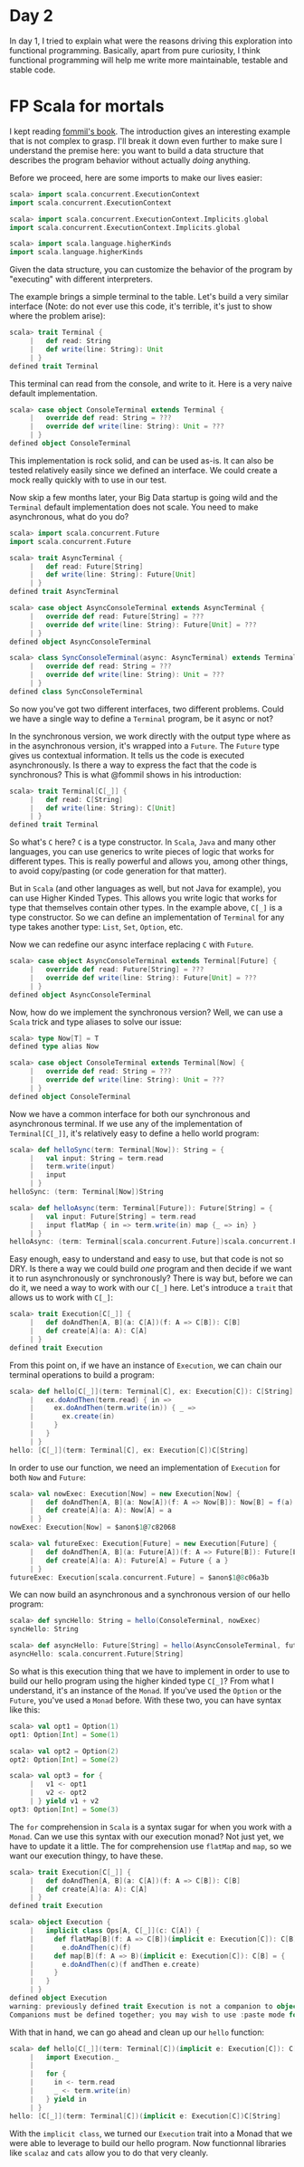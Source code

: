 Day 2
====
In day 1, I tried to explain what were the reasons driving this exploration into functional programming. Basically, apart from pure curiosity, I think functional programming will help me write more maintainable, testable and stable code.

# FP Scala for mortals

I kept reading [fommil's book](https://leanpub.com/fp-scala-mortals/). The introduction gives an interesting example that is not complex to grasp. I'll break it down even further to make sure I understand the premise here: you want to build a data structure that describes the program behavior without actually _doing_ anything.

Before we proceed, here are some imports to make our lives easier:

```scala
scala> import scala.concurrent.ExecutionContext
import scala.concurrent.ExecutionContext

scala> import scala.concurrent.ExecutionContext.Implicits.global
import scala.concurrent.ExecutionContext.Implicits.global

scala> import scala.language.higherKinds
import scala.language.higherKinds
```

Given the data structure, you can customize the behavior of the program by "executing" with different interpreters.

The example brings a simple terminal to the table. Let's build a very similar interface (Note: do not ever use this code, it's terrible, it's just to show where the problem arise):

```scala
scala> trait Terminal {
     |   def read: String
     |   def write(line: String): Unit
     | }
defined trait Terminal
```

This terminal can read from the console, and write to it. Here is a very naive default implementation.

```scala
scala> case object ConsoleTerminal extends Terminal {
     |   override def read: String = ???
     |   override def write(line: String): Unit = ???
     | }
defined object ConsoleTerminal
```

This implementation is rock solid, and can be used as-is. It can also be tested relatively easily since we defined an interface. We could create a mock really quickly with to use in our test.
 
Now skip a few months later, your Big Data startup is going wild and the `Terminal` default implementation does not scale. You need to make asynchronous, what do you do?

```scala
scala> import scala.concurrent.Future
import scala.concurrent.Future

scala> trait AsyncTerminal {
     |   def read: Future[String]
     |   def write(line: String): Future[Unit]
     | }
defined trait AsyncTerminal

scala> case object AsyncConsoleTerminal extends AsyncTerminal {
     |   override def read: Future[String] = ???
     |   override def write(line: String): Future[Unit] = ???
     | }
defined object AsyncConsoleTerminal

scala> class SyncConsoleTerminal(async: AsyncTerminal) extends Terminal {
     |   override def read: String = ???
     |   override def write(line: String): Unit = ???
     | }
defined class SyncConsoleTerminal
```

So now you've got two different interfaces, two different problems. Could we have a single way to define a `Terminal` program, be it async or not?

In the synchronous version, we work directly with the output type where as in the asynchronous version, it's wrapped into a `Future`. The `Future` type gives us contextual information. It tells us the code is executed asynchronously. Is there a way to express the fact that the code is synchronous? This is what @fommil shows in his introduction:

```scala
scala> trait Terminal[C[_]] {
     |   def read: C[String]
     |   def write(line: String): C[Unit]
     | }
defined trait Terminal
```

So what's `C` here? `C` is a type constructor. In `Scala`, `Java` and many other languages, you can use generics to write pieces of logic that works for different types. This is really powerful and allows you, among other things, to avoid copy/pasting (or code generation for that matter).

But in `Scala` (and other languages as well, but not Java for example), you can use Higher Kinded Types. This allows you write logic that works for type that themselves contain other types. In the example above, `C[_]` is a type constructor. So we can define an implementation of `Terminal` for any type takes another type: `List`, `Set`, `Option`, etc.

Now we can redefine our async interface replacing `C` with `Future`.

```scala
scala> case object AsyncConsoleTerminal extends Terminal[Future] {
     |   override def read: Future[String] = ???
     |   override def write(line: String): Future[Unit] = ???
     | }
defined object AsyncConsoleTerminal
```

Now, how do we implement the synchronous version? Well, we can use a `Scala` trick and type aliases to solve our issue:

```scala
scala> type Now[T] = T
defined type alias Now

scala> case object ConsoleTerminal extends Terminal[Now] {
     |   override def read: String = ???
     |   override def write(line: String): Unit = ???
     | }
defined object ConsoleTerminal
```

Now we have a common interface for both our synchronous and asynchronous terminal. If we use any of the implementation of `Terminal[C[_]]`, it's relatively easy to define a hello world program:

```scala
scala> def helloSync(term: Terminal[Now]): String = {
     |   val input: String = term.read
     |   term.write(input)
     |   input
     | }
helloSync: (term: Terminal[Now])String

scala> def helloAsync(term: Terminal[Future]): Future[String] = {
     |   val input: Future[String] = term.read
     |   input flatMap { in => term.write(in) map {_ => in} }
     | }
helloAsync: (term: Terminal[scala.concurrent.Future])scala.concurrent.Future[String]
```

Easy enough, easy to understand and easy to use, but that code is not so DRY. Is there a way we could build _one_ program and then decide if we want it to run asynchronously or synchronously? There is way but, before we can do it, we need a way to work with our `C[_]` here. Let's introduce a `trait` that allows us to work with `C[_]`:

```scala
scala> trait Execution[C[_]] {
     |   def doAndThen[A, B](a: C[A])(f: A => C[B]): C[B]
     |   def create[A](a: A): C[A]
     | }
defined trait Execution
```

From this point on, if we have an instance of `Execution`, we can chain our terminal operations to build a program:

```scala
scala> def hello[C[_]](term: Terminal[C], ex: Execution[C]): C[String] = {
     |   ex.doAndThen(term.read) { in =>
     |     ex.doAndThen(term.write(in)) { _ =>
     |       ex.create(in)
     |     }
     |   }
     | }
hello: [C[_]](term: Terminal[C], ex: Execution[C])C[String]
```
In order to use our function, we need an implementation of `Execution` for both `Now` and `Future`:

```scala
scala> val nowExec: Execution[Now] = new Execution[Now] {
     |   def doAndThen[A, B](a: Now[A])(f: A => Now[B]): Now[B] = f(a)
     |   def create[A](a: A): Now[A] = a
     | }
nowExec: Execution[Now] = $anon$1@7c82068

scala> val futureExec: Execution[Future] = new Execution[Future] {
     |   def doAndThen[A, B](a: Future[A])(f: A => Future[B]): Future[B] = a.flatMap(f)
     |   def create[A](a: A): Future[A] = Future { a }
     | }
futureExec: Execution[scala.concurrent.Future] = $anon$1@8c06a3b
```

We can now build an asynchronous and a synchronous version of our hello program:

```scala
scala> def syncHello: String = hello(ConsoleTerminal, nowExec)
syncHello: String

scala> def asyncHello: Future[String] = hello(AsyncConsoleTerminal, futureExec)
asyncHello: scala.concurrent.Future[String]
```

So what is this execution thing that we have to implement in order to use to build our hello program using the higher kinded type `C[_]`? From what I understand, it's an instance of the `Monad`. If you've used the `Option` or the `Future`, you've used a `Monad` before. With these two, you can have syntax like this:

```scala
scala> val opt1 = Option(1)
opt1: Option[Int] = Some(1)

scala> val opt2 = Option(2)
opt2: Option[Int] = Some(2)

scala> val opt3 = for {
     |   v1 <- opt1
     |   v2 <- opt2
     | } yield v1 + v2
opt3: Option[Int] = Some(3)
```

The `for` comprehension in `Scala` is a syntax sugar for when you work with a `Monad`. Can we use this syntax with our execution monad? Not just yet, we have to update it a little. The for comprehension use `flatMap` and `map`, so we want our execution thingy, to have these.

```scala
scala> trait Execution[C[_]] {
     |   def doAndThen[A, B](a: C[A])(f: A => C[B]): C[B]
     |   def create[A](a: A): C[A]
     | }
defined trait Execution

scala> object Execution {
     |   implicit class Ops[A, C[_]](c: C[A]) {
     |     def flatMap[B](f: A => C[B])(implicit e: Execution[C]): C[B] =
     |       e.doAndThen(c)(f)
     |     def map[B](f: A => B)(implicit e: Execution[C]): C[B] = {
     |       e.doAndThen(c)(f andThen e.create)
     |     }
     |   } 
     | }
defined object Execution
warning: previously defined trait Execution is not a companion to object Execution.
Companions must be defined together; you may wish to use :paste mode for this.
```

With that in hand, we can go ahead and clean up our `hello` function:

```scala
scala> def hello[C[_]](term: Terminal[C])(implicit e: Execution[C]): C[String] = {
     |   import Execution._
     | 
     |   for {
     |     in <- term.read
     |     _ <- term.write(in)
     |   } yield in
     | }
hello: [C[_]](term: Terminal[C])(implicit e: Execution[C])C[String]
```

With the `implicit class`, we turned our `Execution` trait into a Monad that we were able to leverage to build our hello program. Now functionnal libraries like `scalaz` and `cats` allow you to do that very cleanly.
